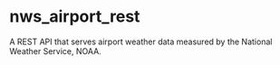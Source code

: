 # nws_airport_rest
A REST API that serves airport weather data measured by the National Weather Service, NOAA.

